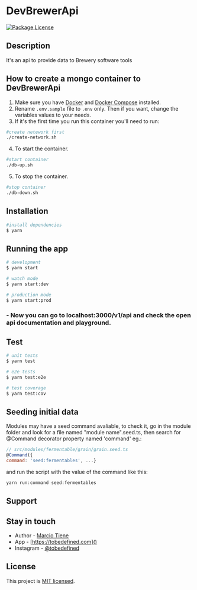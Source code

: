 # DevBrewerApi

<a href="#" ><img src="https://img.shields.io/npm/l/@nestjs/core.svg" alt="Package License" /></a>

## Description

It's an api to provide data to Brewery software tools

## How to create a mongo container to DevBrewerApi

1. Make sure you have [Docker](https://www.docker.com/get-started) and [Docker Compose](https://docs.docker.com/compose/) installed.
2. Rename `.env.sample` file to `.env` only. Then if you want, change the variables values to your needs.
3. If it's the first time you run this container you'll need to run:

  ```bash
  #create netework first 
  ./create-network.sh 

  ```

4. To start the container.

  ```bash
  #start container
  ./db-up.sh
  ```

5. To stop the container.

  ```bash
  #stop container
  ./db-down.sh
  ```

## Installation

```bash
#install dependencies
$ yarn
```

## Running the app

```bash
# development
$ yarn start

# watch mode
$ yarn start:dev

# production mode
$ yarn start:prod

```

### - Now you can go to localhost:3000/v1/api and check the open api documentation and playground.

## Test

```bash
# unit tests
$ yarn test

# e2e tests
$ yarn test:e2e

# test coverage
$ yarn test:cov
```

## Seeding initial data

Modules may have a seed command avaliable, to check it, go in the module folder and look for a file named "module name".seed.ts, then search for @Command decorator property named 'command' eg.:

```javascript
// src/modules/fermentable/grain/grain.seed.ts
@Command({
command: 'seed:fermentables', ...}

```

and run the script with the value of the command like this:

```bash
yarn run:command seed:fermentables
```

## Support

## Stay in touch

- Author - [Marcio Tiene](https://github.com/Marcio-Tiene)
- App - [https://tobedefined.com]()
- Instagram - [@tobedefined]()

## License

This project is [MIT licensed](LICENSE).
